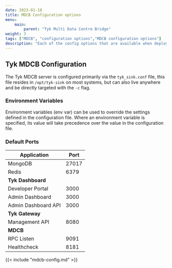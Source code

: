 ```yaml
---
date: 2023-01-10
title: MDCB Configuration options
menu:
    main:
        parent: "Tyk Multi Data Centre Bridge"
weight: 3
tags: ["MDCB", "configuration options","MDCB configuration options"]
description: "Each of the config options that are available when deploying MDCB."
---
```


## Tyk MDCB Configuration

The Tyk MDCB server is configured primarily via the `tyk_sink.conf` file, this file resides in `/opt/tyk-sink` on most systems, but can also live anywhere and be directly targeted with the `-c` flag.

### Environment Variables

Environment variables (env var) can be used to override the settings defined in the configuration file. Where an environment variable is specified, its value will take precedence over the value in the configuration file.

### Default Ports

| Application             | Port           |
|-------------------------|----------------|
|MongoDB                  |      27017     |
|Redis                    |      6379      |
|**Tyk Dashboard**        |                |
|Developer Portal         |      3000      |
|Admin Dashboard          |      3000      |
|Admin Dashboard API      |      3000      |
|**Tyk Gateway**          |                |
|Management API           |      8080      |
|**MDCB**                 |                |
|RPC Listen               |      9091      |
|Healthcheck              |      8181      |


{{< include "mdcb-config.md" >}}